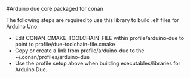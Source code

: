 #Arduino due core packaged for conan

The following steps are required to use this library to build .elf files for Arduino Uno:

- Edit CONAN_CMAKE_TOOLCHAIN_FILE within profile/arduino-due to point to profile/due-toolchain-file.cmake 
- Copy or create a link from profile/arduino-due to the ~/.conan/profiles/arduino-due
- Use the profile setup above when building executables/libraries for Arduino Due.

